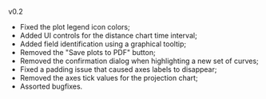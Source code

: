 v0.2
* Fixed the plot legend icon colors;
* Added UI controls for the distance chart time interval;
* Added field identification using a graphical tooltip;
* Removed the "Save plots to PDF" button;
* Removed the confirmation dialog when highlighting a new set of curves;
* Fixed a padding issue that caused axes labels to disappear;
* Removed the axes tick values for the projection chart;
* Assorted bugfixes.

